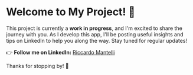 # Welcome to My Project! 🎉

This project is currently a **work in progress**, and I'm excited to share the journey with you. As I develop this app,
I'll be posting useful insights and tips on LinkedIn to help you along the way. Stay tuned for regular updates!

👉 **Follow me on LinkedIn:** [Riccardo Mantelli](https://www.linkedin.com/in/riccardo-mantelli-343662211/)

Thanks for stopping by! 🚀
